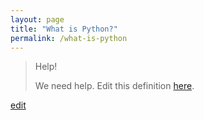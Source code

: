 ```yaml
---
layout: page
title: "What is Python?"
permalink: /what-is-python
---
```


> Help! 
> 
> We need help. Edit this definition <a href="https://github.com/and-digital/tech-definitions/blog/master/definitions/back-end/python.md">here</a>.

<p class="edit-term"><a href="https://github.com/and-digital/tech-definitions/blog/master/definitions/back-end/python.md">edit</a></p>
